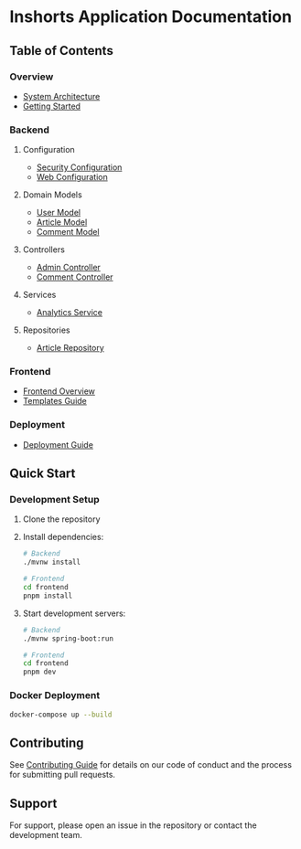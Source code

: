 # Inshorts Application Documentation

## Table of Contents

### Overview
- [System Architecture](src/README.md)
- [Getting Started](../HELP.md)

### Backend
1. Configuration
   - [Security Configuration](src/config/SecurityConfig.md)
   - [Web Configuration](src/config/WebConfig.md)

2. Domain Models
   - [User Model](src/models/User.md)
   - [Article Model](src/models/Article.md)
   - [Comment Model](src/models/Comment.md)

3. Controllers
   - [Admin Controller](src/controllers/AdminController.md)
   - [Comment Controller](src/controllers/CommentController.md)

4. Services
   - [Analytics Service](src/services/AnalyticsService.md)

5. Repositories
   - [Article Repository](src/repositories/ArticleRepository.md)

### Frontend
- [Frontend Overview](src/frontend/README.md)
- [Templates Guide](src/templates/README.md)

### Deployment
- [Deployment Guide](src/deployment/README.md)

## Quick Start

### Development Setup
1. Clone the repository
2. Install dependencies:
   ```bash
   # Backend
   ./mvnw install

   # Frontend
   cd frontend
   pnpm install
   ```

3. Start development servers:
   ```bash
   # Backend
   ./mvnw spring-boot:run

   # Frontend
   cd frontend
   pnpm dev
   ```

### Docker Deployment
```bash
docker-compose up --build
```

## Contributing
See [Contributing Guide](CONTRIBUTING.md) for details on our code of conduct and the process for submitting pull requests.

## Support
For support, please open an issue in the repository or contact the development team.
